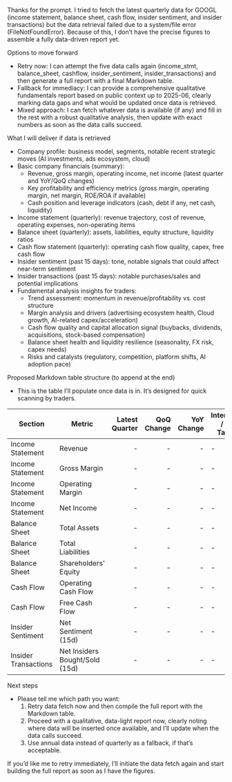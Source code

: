 Thanks for the prompt. I tried to fetch the latest quarterly data for GOOGL (income statement, balance sheet, cash flow, insider sentiment, and insider transactions) but the data retrieval failed due to a system/file error (FileNotFoundError). Because of this, I don’t have the precise figures to assemble a fully data-driven report yet.

Options to move forward
- Retry now: I can attempt the five data calls again (income_stmt, balance_sheet, cashflow, insider_sentiment, insider_transactions) and then generate a full report with a final Markdown table.
- Fallback for immediacy: I can provide a comprehensive qualitative fundamentals report based on public context up to 2025-06, clearly marking data gaps and what would be updated once data is retrieved.
- Mixed approach: I can fetch whatever data is available (if any) and fill in the rest with a robust qualitative analysis, then update with exact numbers as soon as the data calls succeed.

What I will deliver if data is retrieved
- Company profile: business model, segments, notable recent strategic moves (AI investments, ads ecosystem, cloud)
- Basic company financials (summary):
  - Revenue, gross margin, operating income, net income (latest quarter and YoY/QoQ changes)
  - Key profitability and efficiency metrics (gross margin, operating margin, net margin, ROE/ROA if available)
  - Cash position and leverage indicators (cash, debt if any, net cash, liquidity)
- Income statement (quarterly): revenue trajectory, cost of revenue, operating expenses, non-operating items
- Balance sheet (quarterly): assets, liabilities, equity structure, liquidity ratios
- Cash flow statement (quarterly): operating cash flow quality, capex, free cash flow
- Insider sentiment (past 15 days): tone, notable signals that could affect near-term sentiment
- Insider transactions (past 15 days): notable purchases/sales and potential implications
- Fundamental analysis insights for traders:
  - Trend assessment: momentum in revenue/profitability vs. cost structure
  - Margin analysis and drivers (advertising ecosystem health, Cloud growth, AI-related capex/acceleration)
  - Cash flow quality and capital allocation signal (buybacks, dividends, acquisitions, stock-based compensation)
  - Balance sheet health and liquidity resilience (seasonality, FX risk, capex needs)
  - Risks and catalysts (regulatory, competition, platform shifts, AI adoption pace)

Proposed Markdown table structure (to append at the end)
- This is the table I’ll populate once data is in. It’s designed for quick scanning by traders.

| Section | Metric | Latest Quarter | QoQ Change | YoY Change | Interpretation / Trader Takeaway | Data Notes |
|---|---|---:|---:|---:|---|---|
| Income Statement | Revenue | - | - | - | - | - |
| Income Statement | Gross Margin | - | - | - | - | - |
| Income Statement | Operating Margin | - | - | - | - | - |
| Income Statement | Net Income | - | - | - | - | - |
| Balance Sheet | Total Assets | - | - | - | - | - |
| Balance Sheet | Total Liabilities | - | - | - | - | - |
| Balance Sheet | Shareholders' Equity | - | - | - | - | - |
| Cash Flow | Operating Cash Flow | - | - | - | - | - |
| Cash Flow | Free Cash Flow | - | - | - | - | - |
| Insider Sentiment | Net Sentiment (15d) | - | - | - | - | - |
| Insider Transactions | Net Insiders Bought/Sold (15d) | - | - | - | - | - |

Next steps
- Please tell me which path you want:
  1) Retry data fetch now and then compile the full report with the Markdown table.
  2) Proceed with a qualitative, data-light report now, clearly noting where data will be inserted once available, and I’ll update when the data calls succeed.
  3) Use annual data instead of quarterly as a fallback, if that’s acceptable.

If you’d like me to retry immediately, I’ll initiate the data fetch again and start building the full report as soon as I have the figures.